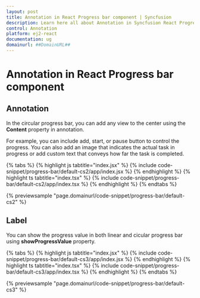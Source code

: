 ```yaml
---
layout: post
title: Annotation in React Progress bar component | Syncfusion
description: Learn here all about Annotation in Syncfusion React Progress bar component of Syncfusion Essential JS 2 and more.
control: Annotation 
platform: ej2-react
documentation: ug
domainurl: ##DomainURL##
---
```


# Annotation in React Progress bar component

## Annotation

In the circular progress bar, you can add any view to the center using the **Content** property in annotation.

For example, you can include add, start, or pause button to control the progress. You can also add an image that indicates the actual task in progress or add custom text that conveys how far the task is completed.

{% tabs %}
{% highlight js tabtitle="index.jsx" %}
{% include code-snippet/progress-bar/default-cs2/app/index.jsx %}
{% endhighlight %}
{% highlight ts tabtitle="index.tsx" %}
{% include code-snippet/progress-bar/default-cs2/app/index.tsx %}
{% endhighlight %}
{% endtabs %}

 {% previewsample "page.domainurl/code-snippet/progress-bar/default-cs2" %}

## Label

You can show the progress value in both linear and cicular progress bar using **showProgressValue** property.

{% tabs %}
{% highlight js tabtitle="index.jsx" %}
{% include code-snippet/progress-bar/default-cs3/app/index.jsx %}
{% endhighlight %}
{% highlight ts tabtitle="index.tsx" %}
{% include code-snippet/progress-bar/default-cs3/app/index.tsx %}
{% endhighlight %}
{% endtabs %}

 {% previewsample "page.domainurl/code-snippet/progress-bar/default-cs3" %}